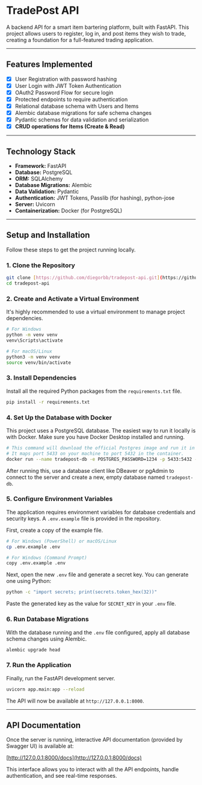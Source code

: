 # TradePost API

A backend API for a smart item bartering platform, built with FastAPI. This project allows users to register, log in, and post items they wish to trade, creating a foundation for a full-featured trading application.

---

## Features Implemented

- [x] User Registration with password hashing
- [x] User Login with JWT Token Authentication
- [x] OAuth2 Password Flow for secure login
- [x] Protected endpoints to require authentication
- [x] Relational database schema with Users and Items
- [x] Alembic database migrations for safe schema changes
- [x] Pydantic schemas for data validation and serialization
- [x] **CRUD operations for Items (Create & Read)**

---

## Technology Stack

- **Framework:** FastAPI
- **Database:** PostgreSQL
- **ORM:** SQLAlchemy
- **Database Migrations:** Alembic
- **Data Validation:** Pydantic
- **Authentication:** JWT Tokens, Passlib (for hashing), python-jose
- **Server:** Uvicorn
- **Containerization:** Docker (for PostgreSQL)

---

## Setup and Installation

Follow these steps to get the project running locally.

### 1. Clone the Repository

```bash
git clone [https://github.com/diegorbb/tradepost-api.git](https://github.com/diegorbb/tradepost-api.git)
cd tradepost-api
```

### 2. Create and Activate a Virtual Environment

It's highly recommended to use a virtual environment to manage project dependencies.

```bash
# For Windows
python -m venv venv
venv\Scripts\activate

# For macOS/Linux
python3 -m venv venv
source venv/bin/activate
```

### 3. Install Dependencies

Install all the required Python packages from the `requirements.txt` file.

```bash
pip install -r requirements.txt
```

### 4. Set Up the Database with Docker

This project uses a PostgreSQL database. The easiest way to run it locally is with Docker. Make sure you have Docker Desktop installed and running.

```bash
# This command will download the official Postgres image and run it in a container.
# It maps port 5433 on your machine to port 5432 in the container.
docker run --name tradepost-db -e POSTGRES_PASSWORD=1234 -p 5433:5432 -d postgres
```
After running this, use a database client like DBeaver or pgAdmin to connect to the server and create a new, empty database named `tradepost-db`.

### 5. Configure Environment Variables

The application requires environment variables for database credentials and security keys. A `.env.example` file is provided in the repository.

First, create a copy of the example file.

```bash
# For Windows (PowerShell) or macOS/Linux
cp .env.example .env

# For Windows (Command Prompt)
copy .env.example .env
```
Next, open the new `.env` file and generate a secret key. You can generate one using Python:
```bash
python -c "import secrets; print(secrets.token_hex(32))"
```
Paste the generated key as the value for `SECRET_KEY` in your `.env` file.

### 6. Run Database Migrations

With the database running and the `.env` file configured, apply all database schema changes using Alembic.

```bash
alembic upgrade head
```

### 7. Run the Application

Finally, run the FastAPI development server.

```bash
uvicorn app.main:app --reload
```
The API will now be available at `http://127.0.0.1:8000`.

---

## API Documentation

Once the server is running, interactive API documentation (provided by Swagger UI) is available at:

[http://127.0.0.1:8000/docs](http://127.0.0.1:8000/docs)

This interface allows you to interact with all the API endpoints, handle authentication, and see real-time responses.